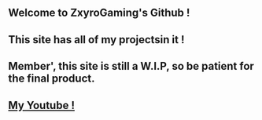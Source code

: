 ## Welcome to ZxyroGaming's Github !
## This site has all of my projectsin it !

## Member', this site is still a W.I.P, so be patient for the final product.

## [My Youtube !](https://www.youtube.com/channel/UCSCiafkKKhfZ07DDh-VKVzQ)
